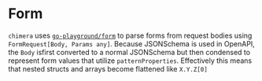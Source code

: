 # Form
`chimera` uses [`go-playground/form`](https://github.com/go-playground/form) to parse forms from request bodies using `FormRequest[Body, Params any]`.
Because JSONSchema is used in OpenAPI, the `Body` isfirst converted to a normal JSONSchema but then condensed to represent form values that utilize `patternProperties`. Effectively this means that nested structs and arrays become flattened like `X.Y.Z[0]`